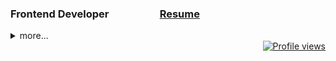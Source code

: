<h3 align="left">Frontend Developer &thinsp; &thinsp; &thinsp; &thinsp; &thinsp; &thinsp; &thinsp; &thinsp; &thinsp; &thinsp; &thinsp; &thinsp; <a target="_blank" href="https://daniilboyarinkov.github.io/updated-resume/">Resume</a></h3>

<details>
  <summary>more...</summary>

  <div align="left">
  <br/>

  <!--    CodePen    -->
  <a href="https://codepen.io/daniilboyarinkov" target="_blank">
    <img src="https://img.shields.io/badge/Codepen⠀-000000?style=for-the-badge&logo=codepen&logoColor=white" alt="CodePen" />
  </a>
   <!--    Telegram    -->
  <a href="https://t.me/BitDittoWit" target="_blank">
    <img src="https://img.shields.io/badge/Telegram⠀-000000?style=for-the-badge&logo=telegram&logoColor=white" alt="Telegram" />
  </a>

</div>

<div align="left">
  <!--    CodeSandbox    -->
  <a href="https://codesandbox.io/search?query=danielboyarinkov&page=1&configure%5BhitsPerPage%5D=12" target="_blank">
    <img src="https://img.shields.io/badge/Codebox⠀-000000?style=for-the-badge&logo=codesandbox&logoColor=white" alt="CodeSandbox" />
  </a>
  <!--    LeetCode    -->
  <a href="https://leetcode.com/daniilboyarinkov/" target="_blank">
    <img src="https://img.shields.io/badge/LeetCode⠀-000000?style=for-the-badge&logo=LeetCode&logoColor=white" alt="LeetCode" />
  </a>

  <br/>
  <br/>
  <br/>

  <!--    CodeWars    -->
  <a href="https://www.codewars.com/users/BitDittoWit" target="_blank">
    <img src="https://www.codewars.com/users/BitDittoWit/badges/large" alt="CodeWars" />
  </a>
  
  <br/>
  
  <!--    LeetCode    -->
  <a href="https://leetcode.com/daniilboyarinkov/" target="_blank">
    <!--     <img src="https://leetcard.jacoblin.cool/daniilboyarinkov?ext=heatmap&theme=light" alt="LeetCode" /> -->
    <img src="https://leetcode-stats-six.vercel.app/?username=daniilboyarinkov&theme=dark" alt="LeetCode stats" />
  </a>
</div>
</details>

<div align="right">
  <!--    Profile views    -->
  <a href="https://github.com/daniilboyarinkov" target="_blank">
    <img src="https://komarev.com/ghpvc/?username=daniilboyarinkov&style=plastic&color=000000" alt="Profile views" />
  </a>
</div>
  
<!------------------------------------------------------------>

